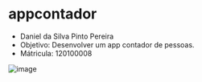# appcontador

- Daniel da Silva Pinto Pereira
- Objetivo: Desenvolver um app contador de pessoas.
- Mátricula: 120100008

![image](https://github.com/ZKros/appcontador-faculdade/assets/1646461/571f575a-99ef-4057-8edf-5209c8d11644)
